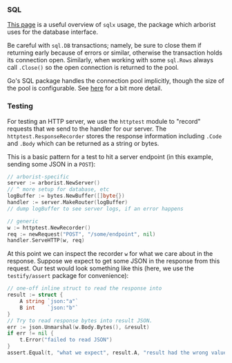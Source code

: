 ### SQL

[This page](http://jmoiron.github.io/sqlx/) is a useful overview of `sqlx`
usage, the package which arborist uses for the database interface.

Be careful with `sql.DB` transactions; namely, be sure to close them if
returning early because of errors or similar, otherwise the transaction holds
its connection open. Similarly, when working with some `sql.Rows` always call
`.Close()` so the open connection is returned to the pool.

Go's SQL package handles the connection pool implicitly, though the size of the
pool is configurable. See [here](http://jmoiron.github.io/sqlx/#connectionPool)
for a bit more detail.

### Testing

For testing an HTTP server, we use the `httptest` module to "record" requests
that we send to the handler for our server. The `httptest.ResponseRecorder`
stores the response information including `.Code` and `.Body` which can be
returned as a string or bytes.

This is a basic pattern for a test to hit a server endpoint (in this example,
sending some JSON in a `POST`):

```go
// arborist-specific
server := arborist.NewServer()
// ^ more setup for database, etc
logBuffer := bytes.NewBuffer([]byte{})
handler := server.MakeRouter(logBuffer)
// dump logBuffer to see server logs, if an error happens

// generic
w := httptest.NewRecorder()
req := newRequest("POST", "/some/endpoint", nil)
handler.ServeHTTP(w, req)
```

At this point we can inspect the recorder `w` for what we care about in the
response. Suppose we expect to get some JSON in the response from this request.
Our test would look something like this (here, we use the `testify/assert`
package for convenience):

```go
// one-off inline struct to read the response into
result := struct {
    A string `json:"a"`
    B int    `json:"b"`
}
// Try to read response bytes into result JSON.
err := json.Unmarshal(w.Body.Bytes(), &result)
if err != nil {
    t.Error("failed to read JSON")
}
assert.Equal(t, "what we expect", result.A, "result had the wrong value for a")
```
